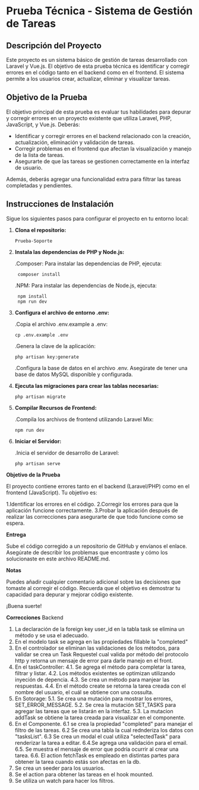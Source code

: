 # Prueba Técnica - Sistema de Gestión de Tareas

## Descripción del Proyecto

Este proyecto es un sistema básico de gestión de tareas desarrollado con Laravel y Vue.js. El objetivo de esta prueba técnica es identificar y corregir errores en el código tanto en el backend como en el frontend. El sistema permite a los usuarios crear, actualizar, eliminar y visualizar tareas.

## Objetivo de la Prueba

El objetivo principal de esta prueba es evaluar tus habilidades para depurar y corregir errores en un proyecto existente que utiliza Laravel, PHP, JavaScript, y Vue.js. Deberás:

- Identificar y corregir errores en el backend relacionado con la creación, actualización, eliminación y validación de tareas.
- Corregir problemas en el frontend que afectan la visualización y manejo de la lista de tareas.
- Asegurarte de que las tareas se gestionen correctamente en la interfaz de usuario.

Además, deberás agregar una funcionalidad extra para filtrar las tareas completadas y pendientes.

## Instrucciones de Instalación

Sigue los siguientes pasos para configurar el proyecto en tu entorno local:


1. **Clona el repositorio:**

       Prueba-Soporte
   
2. **Instala las dependencias de PHP y Node.js:**

   .Composer: Para instalar las dependencias de PHP, ejecuta:
   
        composer install

   .NPM: Para instalar las dependencias de Node.js, ejecuta:

        npm install
        npm run dev

3. **Configura el archivo de entorno .env:**

   .Copia el archivo .env.example a .env:

       cp .env.example .env
   
   .Genera la clave de la aplicación:

       php artisan key:generate
   
   .Configura la base de datos en el archivo .env. Asegúrate de tener una base de datos MySQL disponible y configurada.
   
4. **Ejecuta las migraciones para crear las tablas necesarias:**

       php artisan migrate

5. **Compilar Recursos de Frontend:**

   .Compila los archivos de frontend utilizando Laravel Mix:

       npm run dev

6. **Iniciar el Servidor:**

   .Inicia el servidor de desarrollo de Laravel:

       php artisan serve

       
**Objetivo de la Prueba**

El proyecto contiene errores tanto en el backend (Laravel/PHP) como en el frontend (JavaScript). Tu objetivo es:

 1.Identificar los errores en el código.
 2.Corregir los errores para que la aplicación funcione correctamente.
 3.Probar la aplicación después de realizar las correcciones para asegurarte de que todo funcione como se espera.
 
**Entrega**

Sube el código corregido a un repositorio de GitHub y envíanos el enlace. Asegúrate de describir los problemas que encontraste y cómo los solucionaste en este archivo README.md.

**Notas**

Puedes añadir cualquier comentario adicional sobre las decisiones que tomaste al corregir el código.
Recuerda que el objetivo es demostrar tu capacidad para depurar y mejorar código existente.

¡Buena suerte!

**Correcciones**
Backend
 1. La declaración de la foreign key user_id en la tabla task se elimina un método y se usa el adecuado.
 2. En el modelo task se agrega en las propiedades fillable la "completed" 
 3. En el controlador se eliminan las validaciones de los métodos, para validar se crea un Task Requestel cual valida por método del protocolo http y retorna un mensaje de error para darle manejo en el front.
 4. En el taskController:
     4.1. Se agrega el método para completar la tarea, filtrar y listar.
     4.2. Los métodos existentes se optimizan utilizando inyeción de depencia.
     4.3. Se crea un método para manjear las respuestas.
     4.4. En el método create se retorna la tarea creada con el nombre del usuario, el cuál se obtiene con una cossulta.
5. En Sotorage:
    5.1. Se crea una mutación para mostrar los errores, SET_ERROR_MESSAGE.
    5.2. Se crea la mutación SET_TASKS para agregar las tareas que se listarán en la interfaz.
    5.3. La mutacion addTask se obtiene la tarea creada para visualizar en el componente.
6. En el Componente.
    6.1 se crea la propiedad "completed" para manejar el filtro de las tareas.
    6.2 Se crea una tabla la cual rednderiza los datos con "tasksList".
    6.3 Se crea un modal el cual utiliza "selectedTask" para renderizar la tarea a editar.
    6.4.Se agrega una validación para el email.
    6.5. Se muestra el mensaje de error que podría ocurrir al crear una tarea.
    6.6. El action fetchTask es empleado en distintas partes para obtener la tarea cuando estás son afectas en la db.
7. Se crea un seeder para los usuarios.
8. Se el action para obtener las tareas en el hook mounted.
9. Se utiliza un watch para hacer los filtros.
